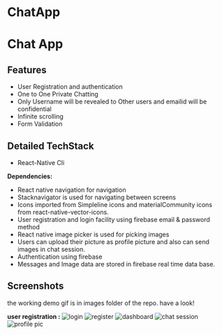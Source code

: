 # ChatApp
# **Chat App**

## **Features**
- User Registration and authentication
- One to One Private Chatting
- Only Username will be revealed to Other users and emailid will be confidential
- Infinite scrolling
- Form Validation

## **Detailed TechStack**

- React-Native Cli

**Dependencies:** 

- React native navigation for navigation
- Stacknavigator is used for navigating between screens
- Icons imported from Simpleline icons and materialCommunity icons from react-native-vector-icons.
- User registration and login facility using firebase email & password method
- React native image picker is used for picking images
- Users can upload their picture as profile picture and also can send images in chat session.
- Authentication using firebase
- Messages and Image data are stored in firebase real time data base.

## **Screenshots**

the working demo gif is in images folder of the repo. have a look!

**user registration :**
![login](/images/login.png)
![register](/images/register.png)
![dashboard](/images/dashboard.png)
![chat session](/images/chatsession.png)
![profile pic](images/image.png)
